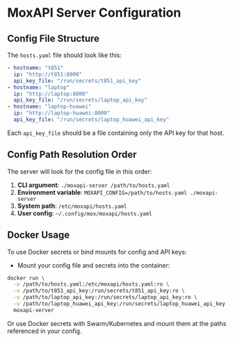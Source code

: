 # MoxAPI Server Configuration

## Config File Structure

The `hosts.yaml` file should look like this:

```yaml
- hostname: "t851"
  ip: "http://t851:8000"
  api_key_file: "/run/secrets/t851_api_key"
- hostname: "laptop"
  ip: "http://laptop:8000"
  api_key_file: "/run/secrets/laptop_api_key"
- hostname: "laptop-huawei"
  ip: "http://laptop-huawei:8000"
  api_key_file: "/run/secrets/laptop_huawei_api_key"
```

Each `api_key_file` should be a file containing only the API key for that host.

## Config Path Resolution Order

The server will look for the config file in this order:

1. **CLI argument**: `./moxapi-server /path/to/hosts.yaml`
2. **Environment variable**: `MOXAPI_CONFIG=/path/to/hosts.yaml ./moxapi-server`
3. **System path**: `/etc/moxapi/hosts.yaml`
4. **User config**: `~/.config/mox/moxapi/hosts.yaml`

## Docker Usage

To use Docker secrets or bind mounts for config and API keys:

- Mount your config file and secrets into the container:

```sh
docker run \
  -v /path/to/hosts.yaml:/etc/moxapi/hosts.yaml:ro \
  -v /path/to/t851_api_key:/run/secrets/t851_api_key:ro \
  -v /path/to/laptop_api_key:/run/secrets/laptop_api_key:ro \
  -v /path/to/laptop_huawei_api_key:/run/secrets/laptop_huawei_api_key:ro \
  moxapi-server
```

Or use Docker secrets with Swarm/Kubernetes and mount them at the paths referenced in your config. 
